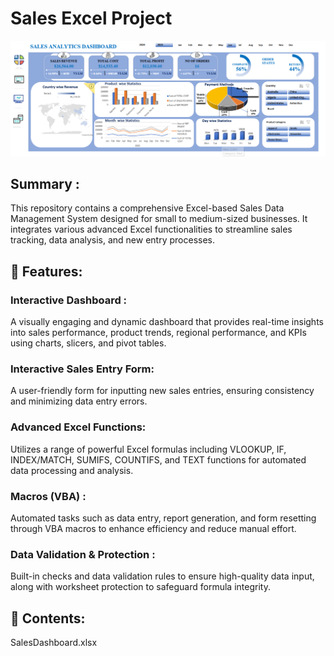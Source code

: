 # Sales Excel Project
![](https://github.com/Arka-1998/Sales_excel-_project/blob/main/Screenshot%202025-04-23%20105736.png)
## Summary :
This repository contains a comprehensive Excel-based Sales Data Management System designed for small to medium-sized businesses. It integrates various advanced Excel functionalities to streamline sales tracking, data analysis, and new entry processes.

## 🔧 Features:
### Interactive Dashboard :
A visually engaging and dynamic dashboard that provides real-time insights into sales performance, product trends, regional performance, and KPIs using charts, slicers, and pivot tables.

### Interactive Sales Entry Form:
A user-friendly form for inputting new sales entries, ensuring consistency and minimizing data entry errors.

### Advanced Excel Functions:
Utilizes a range of powerful Excel formulas including VLOOKUP, IF, INDEX/MATCH, SUMIFS, COUNTIFS, and TEXT functions for automated data processing and analysis.

### Macros (VBA) :
Automated tasks such as data entry, report generation, and form resetting through VBA macros to enhance efficiency and reduce manual effort.

### Data Validation & Protection :
Built-in checks and data validation rules to ensure high-quality data input, along with worksheet protection to safeguard formula integrity.


## 📁 Contents:
SalesDashboard.xlsx


